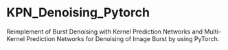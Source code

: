 # KPN_Denoising_Pytorch
Reimplement of Burst Denoising with Kernel Prediction Networks and Multi-Kernel Prediction Networks for Denoising of Image Burst by using PyTorch.

